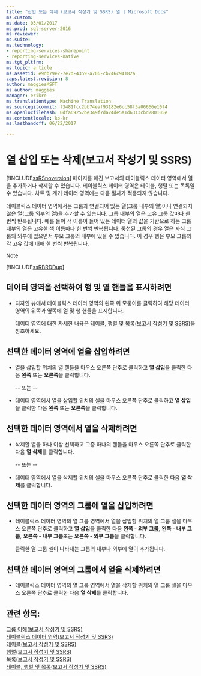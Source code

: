 ```yaml
---
title: "삽입 또는 삭제 (보고서 작성기 및 SSRS) 열 | Microsoft Docs"
ms.custom: 
ms.date: 03/01/2017
ms.prod: sql-server-2016
ms.reviewer: 
ms.suite: 
ms.technology:
- reporting-services-sharepoint
- reporting-services-native
ms.tgt_pltfrm: 
ms.topic: article
ms.assetid: e9db79e2-7e7d-4359-a706-cb746c94182a
caps.latest.revision: 8
author: maggiesMSFT
ms.author: maggies
manager: erikre
ms.translationtype: Machine Translation
ms.sourcegitcommit: f3481fcc2bb74eaf93182e6cc58f5a06666e10f4
ms.openlocfilehash: 0dfa69257be349f7da24de5a1d6313cbd280105e
ms.contentlocale: ko-kr
ms.lasthandoff: 06/22/2017

---
```

# <a name="insert-or-delete-a-column-report-builder-and-ssrs"></a>열 삽입 또는 삭제(보고서 작성기 및 SSRS)
  [!INCLUDE[ssRSnoversion](../../includes/ssrsnoversion-md.md)] 페이지를 매긴 보고서의 테이블릭스 데이터 영역에서 열을 추가하거나 삭제할 수 있습니다. 테이블릭스 데이터 영역은 테이블, 행렬 또는 목록일 수 있습니다. 차트 및 계기 데이터 영역에는 다음 절차가 적용되지 않습니다.  
  
 테이블릭스 데이터 영역에서는 그룹과 연결되어 있는 열(그룹 내부의 열)이나 연결되지 않은 열(그룹 외부의 열)을 추가할 수 있습니다. 그룹 내부의 열은 고유 그룹 값마다 한 번씩 반복됩니다. 예를 들어 색 이름이 들어 있는 데이터 열의 값을 기반으로 하는 그룹 내부의 열은 고유한 색 이름마다 한 번씩 반복됩니다. 중첩된 그룹의 경우 열은 자식 그룹의 외부에 있으면서 부모 그룹의 내부에 있을 수 있습니다. 이 경우 행은 부모 그룹의 각 고유 값에 대해 한 번씩 반복됩니다.  
  
> [!NOTE]  
>  [!INCLUDE[ssRBRDDup](../../includes/ssrbrddup-md.md)]  
  
## <a name="to-select-a-data-region-so-that-the-row-and-column-handles-appear"></a>데이터 영역을 선택하여 행 및 열 핸들을 표시하려면  
  
-   디자인 뷰에서 테이블릭스 데이터 영역의 왼쪽 위 모퉁이를 클릭하여 해당 데이터 영역의 위쪽과 옆쪽에 열 및 행 핸들을 표시합니다.  
  
     데이터 영역에 대한 자세한 내용은 [테이블, 행렬 및 목록&#40;보고서 작성기 및 SSRS&#41;](../../reporting-services/report-design/tables-matrices-and-lists-report-builder-and-ssrs.md)을 참조하세요.  
  
## <a name="to-insert-a-column-in-a-selected-data-region"></a>선택한 데이터 영역에 열을 삽입하려면  
  
-   열을 삽입할 위치의 열 핸들을 마우스 오른쪽 단추로 클릭하고 **열 삽입**을 클릭한 다음 **왼쪽** 또는 **오른쪽**을 클릭합니다.  
  
     -- 또는 --  
  
-   데이터 영역에서 열을 삽입할 위치의 셀을 마우스 오른쪽 단추로 클릭하고 **열 삽입**을 클릭한 다음 **왼쪽** 또는 **오른쪽**을 클릭합니다.  
  
## <a name="to-delete-a-column-from-a-selected-data-region"></a>선택한 데이터 영역에서 열을 삭제하려면  
  
-   삭제할 열을 하나 이상 선택하고 그중 하나의 핸들을 마우스 오른쪽 단추로 클릭한 다음 **열 삭제**를 클릭합니다.  
  
     -- 또는 --  
  
-   데이터 영역에서 열을 삭제할 위치의 셀을 마우스 오른쪽 단추로 클릭한 다음 **열 삭제**를 클릭합니다.  
  
## <a name="to-insert-a-column-in-a-group-in-a-selected-data-region"></a>선택한 데이터 영역의 그룹에 열을 삽입하려면  
  
-   테이블릭스 데이터 영역의 열 그룹 영역에서 열을 삽입할 위치의 열 그룹 셀을 마우스 오른쪽 단추로 클릭하고 **열 삽입**을 클릭한 다음 **왼쪽 - 외부 그룹**, **왼쪽 - 내부 그룹**, **오른쪽 - 내부 그룹**또는 **오른쪽 - 외부 그룹**을 클릭합니다.  
  
     클릭한 열 그룹 셀이 나타내는 그룹의 내부나 외부에 열이 추가됩니다.  
  
## <a name="to-delete-a-column-from-a-group-in-a-selected-data-region"></a>선택한 데이터 영역의 그룹에서 열을 삭제하려면  
  
-   테이블릭스 데이터 영역의 열 그룹 영역에서 열을 삭제할 위치의 열 그룹 셀을 마우스 오른쪽 단추로 클릭한 다음 **열 삭제**를 클릭합니다.  
  
## <a name="see-also"></a>관련 항목:  
 [그룹 이해&#40;보고서 작성기 및 SSRS&#41;](../../reporting-services/report-design/understanding-groups-report-builder-and-ssrs.md)   
 [테이블릭스 데이터 영역&#40;보고서 작성기 및 SSRS&#41;](../../reporting-services/report-design/tablix-data-region-report-builder-and-ssrs.md)   
 [테이블&#40;보고서 작성기 및 SSRS&#41;](../../reporting-services/report-design/tables-report-builder-and-ssrs.md)   
 [행렬&#40;보고서 작성기 및 SSRS&#41;](../../reporting-services/report-design/create-a-matrix-report-builder-and-ssrs.md)   
 [목록&#40;보고서 작성기 및 SSRS&#41;](../../reporting-services/report-design/create-invoices-and-forms-with-lists-report-builder-and-ssrs.md)      
 [테이블, 행렬 및 목록&#40;보고서 작성기 및 SSRS&#41;](../../reporting-services/report-design/tables-matrices-and-lists-report-builder-and-ssrs.md)  
  
  
